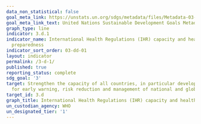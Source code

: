 ```yaml
---
data_non_statistical: false
goal_meta_link: https://unstats.un.org/sdgs/metadata/files/Metadata-03-0D-01.pdf
goal_meta_link_text: United Nations Sustainable Development Goals Metadata (pdf 865kB)
graph_type: line
indicator: 3.d.1
indicator_name: International Health Regulations (IHR) capacity and health emergency
  preparedness
indicator_sort_order: 03-dd-01
layout: indicator
permalink: /3-d-1/
published: true
reporting_status: complete
sdg_goal: '3'
target: Strengthen the capacity of all countries, in particular developing countries,
  for early warning, risk reduction and management of national and global health risks
target_id: 3.d
graph_title: International Health Regulations (IHR) capacity and health emergency preparedness
un_custodian_agency: WHO
un_designated_tier: '1'
---
```

